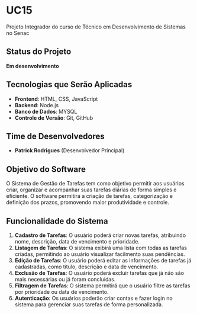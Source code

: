 # UC15
Projeto Integrador do curso de Técnico em Desenvolvimento de Sistemas no Senac

## Status do Projeto
**Em desenvolvimento**

## Tecnologias que Serão Aplicadas
- **Frontend**: HTML, CSS, JavaScript
- **Backend**: Node.js
- **Banco de Dados**: MYSQL
- **Controle de Versão**: Git, GitHub

## Time de Desenvolvedores
- **Patrick Rodrigues** (Desenvolvedor Principal)

## Objetivo do Software
O Sistema de Gestão de Tarefas tem como objetivo permitir aos usuários criar, organizar e acompanhar suas tarefas diárias de forma simples e eficiente. O software permitirá a criação de tarefas, categorização e definição dos prazos, promovendo maior produtividade e controle.

## Funcionalidade do Sistema

1. **Cadastro de Tarefas**: O usuário poderá criar novas tarefas, atribuindo nome, descrição, data de vencimento e prioridade.
2.  **Listagem de Tarefas**: O sistema exibirá uma lista com todas as tarefas criadas, permitindo ao usuário visualizar facilmento suas pendências.
3.  **Edição de Tarefas**: O usuário poderá editar as informações de tarefas já cadastradas, como título, descrição e data de vencimento.
4.  **Exclusão de Tarefas**: O usuário poderá excluir tarefas que já não são mais necessárias ou já foram concluídas.
5.  **Filtragem de Tarefas**: O sistema permitirá que o usuário filtre as tarefas por prioridade ou data de vencimento.
6.  **Autenticação**: Os usuários poderão criar contas e fazer login no sistema para gerenciar suas tarefas de forma personalizada.
